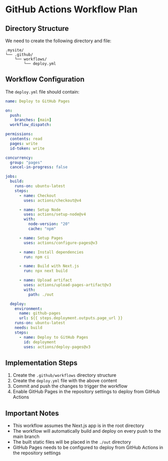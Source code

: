 # GitHub Actions Workflow Plan

## Directory Structure

We need to create the following directory and file:
```
.mysite/
└── .github/
    └── workflows/
        └── deploy.yml
```

## Workflow Configuration

The `deploy.yml` file should contain:

```yaml
name: Deploy to GitHub Pages

on:
  push:
    branches: [main]
  workflow_dispatch:

permissions:
  contents: read
  pages: write
  id-token: write

concurrency:
  group: "pages"
  cancel-in-progress: false

jobs:
  build:
    runs-on: ubuntu-latest
    steps:
      - name: Checkout
        uses: actions/checkout@v4

      - name: Setup Node
        uses: actions/setup-node@v4
        with:
          node-version: "20"
          cache: "npm"

      - name: Setup Pages
        uses: actions/configure-pages@v3

      - name: Install dependencies
        run: npm ci

      - name: Build with Next.js
        run: npx next build

      - name: Upload artifact
        uses: actions/upload-pages-artifact@v3
        with:
          path: ./out

  deploy:
    environment:
      name: github-pages
      url: ${{ steps.deployment.outputs.page_url }}
    runs-on: ubuntu-latest
    needs: build
    steps:
      - name: Deploy to GitHub Pages
        id: deployment
        uses: actions/deploy-pages@v3
```

## Implementation Steps

1. Create the `.github/workflows` directory structure
2. Create the `deploy.yml` file with the above content
3. Commit and push the changes to trigger the workflow
4. Enable GitHub Pages in the repository settings to deploy from GitHub Actions

## Important Notes

- This workflow assumes the Next.js app is in the root directory
- The workflow will automatically build and deploy on every push to the main branch
- The built static files will be placed in the `./out` directory
- GitHub Pages needs to be configured to deploy from GitHub Actions in the repository settings